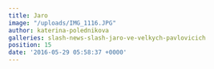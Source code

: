 ```yaml
---
title: Jaro
image: "/uploads/IMG_1116.JPG"
author: katerina-polednikova
galleries: slash-news-slash-jaro-ve-velkych-pavlovicich
position: 15
date: '2016-05-29 05:58:37 +0000'
---
```

